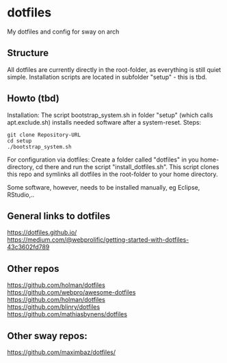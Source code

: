 # dotfiles
My dotfiles and config for sway on arch

## Structure 
All dotfiles are currently directly in the root-folder, as everything is still quiet simple. Installation scripts are located in subfolder "setup" - this is tbd.

## Howto (tbd)

Installation: The script bootstrap_system.sh in folder "setup" (which calls apt.exclude.sh) installs needed software after a system-reset. Steps:

    git clone Repository-URL
    cd setup
    ./bootstrap_system.sh

For configuration via dotfiles: Create a folder called "dotfiles" in you home-directory, cd there and run the script "install_dotfiles.sh". This script clones this repo and symlinks all dotfiles in the root-folder to your home directory.

Some software, however, needs to be installed manually, eg Eclipse, RStudio,..

## General links to dotfiles
https://dotfiles.github.io/ <br>
https://medium.com/@webprolific/getting-started-with-dotfiles-43c3602fd789<br>

## Other repos 
https://github.com/holman/dotfiles<br>
https://github.com/webpro/awesome-dotfiles <br>
https://github.com/holman/dotfiles <br>
https://github.com/blinry/dotfiles <br>
https://github.com/mathiasbynens/dotfiles<br>

## Other sway repos:
https://github.com/maximbaz/dotfiles/<br>
